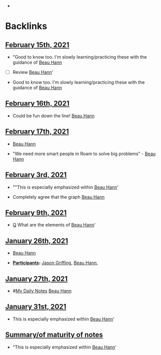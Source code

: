 - 

# Backlinks
## [February 15th, 2021](<February 15th, 2021.md>)
- "Good to know too. I'm slowly learning/practicing these with the guidance of [Beau Hann](<Beau Hann.md>)

- [ ] Review [Beau Hann](<Beau Hann.md>)'

- Good to know too. I'm slowly learning/practicing these with the guidance of [Beau Hann](<Beau Hann.md>)

## [February 16th, 2021](<February 16th, 2021.md>)
- Could be fun down the line! [Beau Hann](<Beau Hann.md>)

## [February 17th, 2021](<February 17th, 2021.md>)
- [Beau Hann](<Beau Hann.md>)

- "We need more smart people in Roam to solve big problems" - [Beau Hann](<Beau Hann.md>)

## [February 3rd, 2021](<February 3rd, 2021.md>)
- ""This is especially emphasized within [Beau Hann](<Beau Hann.md>)'

- Completely agree that the graph [Beau Hann](<Beau Hann.md>)

## [February 9th, 2021](<February 9th, 2021.md>)
- [Q](<Q.md>) What are the elements of [Beau Hann](<Beau Hann.md>)'

## [January 26th, 2021](<January 26th, 2021.md>)
- [Beau Hann](<Beau Hann.md>)

- **[Participants](<Participants.md>):** [Jason Griffing](<Jason Griffing.md>), [Beau Hann](<Beau Hann.md>),

## [January 27th, 2021](<January 27th, 2021.md>)
- #[My Daily Notes](<My Daily Notes.md>) [Beau Hann](<Beau Hann.md>)

## [January 31st, 2021](<January 31st, 2021.md>)
- This is especially emphasized within [Beau Hann](<Beau Hann.md>)'

## [Summary/of maturity of notes](<Summary/of maturity of notes.md>)
- "This is especially emphasized within [Beau Hann](<Beau Hann.md>)'

